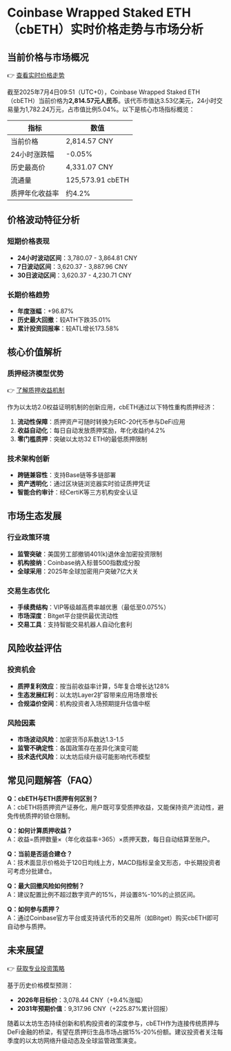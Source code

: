 # Coinbase Wrapped Staked ETH（cbETH）实时价格走势与市场分析

## 当前价格与市场概况

👉 [查看实时价格走势](https://bit.ly/okx_welcome)

截至2025年7月4日09:51（UTC+0），Coinbase Wrapped Staked ETH（cbETH）当前价格为**2,814.57元人民币**。该代币市值达3.53亿美元，24小时交易量为1,782.24万元，占市值比例5.04%。以下是核心市场指标概览：

| 指标                | 数值                |
|---------------------|---------------------|
| 当前价格            | 2,814.57 CNY        |
| 24小时涨跌幅        | -0.05%              |
| 历史最高价          | 4,331.07 CNY        |
| 流通量              | 125,573.91 cbETH    |
| 质押年化收益率      | 约4.2%              |

## 价格波动特征分析

### 短期价格表现
- **24小时波动区间**：3,780.07 - 3,864.81 CNY
- **7日波动区间**：3,620.37 - 3,887.96 CNY
- **30日波动区间**：3,620.37 - 4,230.71 CNY

### 长期价格趋势
- **年度涨幅**：+96.87%
- **历史最大回撤**：较ATH下跌35.01%
- **累计投资回报率**：较ATL增长173.58%

## 核心价值解析

### 质押经济模型优势
👉 [了解质押收益机制](https://bit.ly/okx_welcome)

作为以太坊2.0权益证明机制的创新应用，cbETH通过以下特性重构质押经济：
1. **流动性保障**：质押资产可随时转换为ERC-20代币参与DeFi应用
2. **收益自动化**：每日自动发放质押奖励，年化收益约4.2%
3. **零门槛质押**：突破以太坊32 ETH的最低质押限制

### 技术架构创新
- **跨链兼容性**：支持Base链等多链部署
- **资产透明化**：通过区块链浏览器实时验证质押凭证
- **智能合约审计**：经CertiK等三方机构安全认证

## 市场生态发展

### 行业政策环境
- **监管突破**：美国劳工部撤销401(k)退休金加密投资限制
- **机构接纳**：Coinbase纳入标普500指数成分股
- **全球采用**：2025年全球加密用户突破7亿大关

### 交易生态优化
- **手续费结构**：VIP等级越高费率越优惠（最低至0.075%）
- **市场深度**：Bitget平台提供最优流动性
- **交易工具**：支持智能交易机器人自动化套利

## 风险收益评估

### 投资机会
- **质押复利效应**：按当前收益率计算，5年复合增长达128%
- **生态发展红利**：以太坊Layer2扩容带来应用场景增长
- **合规溢价空间**：机构投资者入场预期提升估值中枢

### 风险因素
- **市场波动风险**：加密货币β系数达1.3-1.5
- **监管不确定性**：各国政策存在差异化演变可能
- **技术迭代风险**：以太坊后续升级可能影响代币模型

## 常见问题解答（FAQ）

**Q：cbETH与ETH质押有何区别？**  
A：cbETH将质押资产证券化，用户既可享受质押收益，又能保持资产流动性，避免传统质押的锁仓限制。

**Q：如何计算质押收益？**  
A：收益=质押数量×（年化收益率÷365）×质押天数，每日自动结算至账户。

**Q：当前是否适合建仓？**  
A：技术面显示价格处于120日均线上方，MACD指标呈金叉形态，中长期投资者可考虑分批建仓。

**Q：最大回撤风险如何控制？**  
A：建议配置比例不超过数字资产的15%，并设置8%-10%的止损区间。

**Q：如何参与质押？**  
A：通过Coinbase官方平台或支持该代币的交易所（如Bitget）购买cbETH即可自动参与质押。

## 未来展望

👉 [获取专业投资策略](https://bit.ly/okx_welcome)

基于历史价格模型预测：
- **2026年目标价**：3,078.44 CNY（+9.4%涨幅）
- **2031年预期价值**：9,317.96 CNY（+225.87%累计回报）

随着以太坊生态持续创新和机构投资者的深度参与，cbETH作为连接传统质押与DeFi金融的桥梁，有望在质押衍生品市场占据15%-20%份额。建议投资者关注每季度的以太坊网络升级动态及全球监管政策演变。